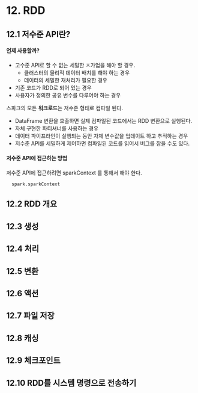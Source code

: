 # 12. RDD

## 12.1 저수준 API란?

#### 언제 사용할까?

- 고수준 API로 할 수 없는 세밀한 ㅈ가업을 해야 할 경우.
  - 클러스터의 물리적 데이터 배치를 해야 하는 경우
  - 데이터의 세밀한 재처리가 필요한 경우
- 기존 코드가 RDD로 되어 있는 경우
- 사용자가 정의한 공유 변수를 다루어야 하는 경우

스파크의 모든 **워크로드**는 저수준 형태로 컴파일 된다.

- DataFrame 변환을 호출하면 실제 컴파일된 코드에서는 RDD 변환으로 실행된다.
- 자체 구현한 파티셔너를 사용하는 경우
- 데이터 파이프라인이 실행되는 동안 자체 변수값을 업데이트 하고 추적하는 경우
- 저수준 API를 세밀하게 제어하면 컴파일된 코드를 읽어서 버그를 잡을 수도 있다.

#### 저수준 API에 접근하는 방법

저수준 API에 접근하려면 sparkContext 를 통해서 해야 한다.

```
  spark.sparkContext
```

## 12.2 RDD 개요

## 12.3 생성

## 12.4 처리

## 12.5 변환

## 12.6 액션

## 12.7 파일 저장

## 12.8 캐싱

## 12.9 체크포인트

## 12.10 RDD를 시스템 명령으로 전송하기
